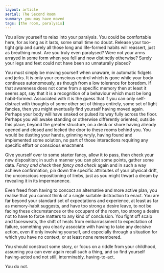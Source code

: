```yaml
---
layout: article
serial: The Second Room
summary: you may have moved
tags: [the room, paralysis]
---
```


You allow yourself to relax into your paralysis.  You could be comfortable here, for as long as it lasts, some small time no doubt. Release your too-tight grip and surely all those long and life-formed habits will reassert, just as breathing must. Are you truly even paralysed?  Were not your arms arrayed in some form when you fell and now distinctly otherwise?  Surely your legs and feet could not have been so unnaturally placed?

You must simply be moving yourself when unaware, in automatic fidgets and jerks.  It is only your conscious control which is gone while your body continues autonomously, as though from a low tolerance for boredom. If that awareness does not come from a specific memory then at least it seems apt, say that it is a recognition of a behaviour which must be long habit-formed.  Associated with it is the guess that if you can only self-distract with thoughts of some other set of things entirely, some set of light fancies, then you might eventually find yourself having moved again. Perhaps your body will have snaked or pulsed its way fully across the floor.  Perhaps you will awake standing or otherwise differently oriented, outside this place, beyond the greater structure, on a deck or shore having already opened and closed and locked the door to these rooms behind you. You would be dusting your hands, grinning wryly, having found and implemented some solution, no part of those interactions requiring any specific effort or conscious enactment. 

Give yourself over to some starter fancy, allow it to pass, then check your new disposition; in such a manner you can plot some points, gather some data. _Fancy and check_ then _fancy and check_ again and in such a way achieve confirmation, pin down the specific attributes of your physical drift, the unconscious repositioning of limbs, just as you might thwart a dream by revealing it in its impermanence.

Even freed from having to concoct an alternative and more active plan, you realise that you cannot think of a single suitable distraction to enact. You are far beyond your standard set of expectations and experience, at least as far as memory-habit suggests, and have too strong a desire leave, to not be facing these circumstances or the occupant of the room, too strong a desire not to have to force matters to any kind of conclusion.  You fight off scalp and facesweats, the shift of heats from embarrassment to expectation of failure, something you clearly associate with having to take any decisive action, even if only involving yourself, and especially through a situation for which you have no context, or at least none remembered.

You should construct some story, or focus on a riddle from your childhood, assuming you can ever again recall such a thing, and so find yourself having-acted and not still, interminably, having-to-act. 

You do not. 